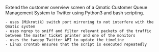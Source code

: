 Extend the customer overview screen of a Qmatic Customer Queue Management System to Twitter using Python3 and bash scripting.

    - uses (Mikrotik) switch port mirroring to not interfere with the Qmatic system
    - uses ngrep to sniff and filter relevant packets of the traffic between the master ticket printer and one of the monitors
    - uses the tweepy Twitter API to update the timeline
    - Linux crontab ensures that the script is executed repeatedly

